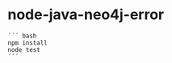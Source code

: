 node-java-neo4j-error
=====================

    ´´´ bash
    npm install
    node test
    ´´´
    